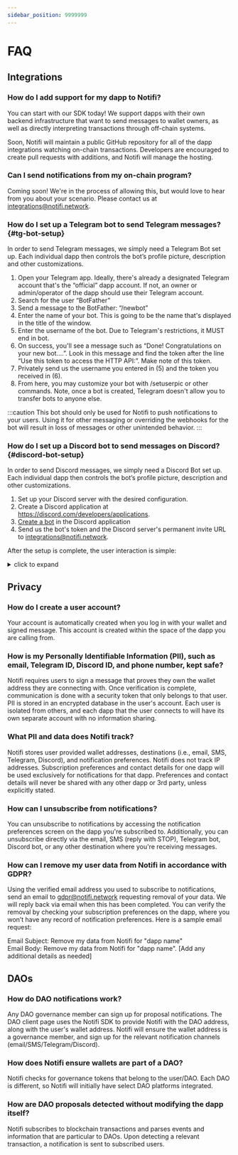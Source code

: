 ```yaml
---
sidebar_position: 9999999
---
```


# FAQ 

## Integrations

### How do I add support for my dapp to Notifi?

You can start with our SDK today! We support dapps with their own backend
infrastructure that want to send messages to wallet owners, as well as directly
interpreting transactions through off-chain systems.

Soon, Notifi will maintain a public GitHub repository for all of the dapp
integrations watching on-chain transactions. Developers are encouraged to
create pull requests with additions, and Notifi will manage the hosting.

### Can I send notifications from my on-chain program?

Coming soon! We're in the process of allowing this, but would love to hear from you about your scenario.
Please contact us at integrations@notifi.network.

### How do I set up a Telegram bot to send Telegram messages? {#tg-bot-setup}

In order to send Telegram messages, we simply need a Telegram Bot set up. Each
individual dapp then controls the bot’s profile picture, description and other
customizations.

  1. Open your Telegram app. Ideally, there's already a designated Telegram account that's the “official” dapp account. If not, an owner or admin/operator of the dapp should use their Telegram account.
  2. Search for the user “BotFather”
  3. Send a message to the BotFather: “/newbot”
  4. Enter the name of your bot. This is going to be the name that's displayed in the title of the window.
  5. Enter the username of the bot. Due to Telegram's restrictions, it MUST end in bot.
  6. On success, you'll see a message such as “Done! Congratulations on your new bot….”. Look in this message and find the token after the line “Use this token to access the HTTP API:”. Make note of this token.
  7. Privately send us the username you entered in (5) and the token you received in (6).
  8. From here, you may customize your bot with /setuserpic or other commands. Note, once a bot is created, Telegram doesn't allow you to transfer bots to anyone else.

:::caution
This bot should only be used for Notifi to push notifications to your users. Using it for other messaging or overriding the webhooks for the bot will result in loss of messages or other unintended behavior.
:::

### How do I set up a Discord bot to send messages on Discord? {#discord-bot-setup}

In order to send Discord messages, we simply need a Discord Bot set up. Each
individual dapp then controls the bot’s profile picture, description and other
customizations.

  1. Set up your Discord server with the desired configuration.
  2. Create a Discord application at https://discord.com/developers/applications.
  3. [Create a bot](https://discord.com/developers/docs/getting-started#configuring-a-bot) in the Discord application
  4. Send us the bot's token and the Discord server's permanent invite URL to integrations@notifi.network.

After the setup is complete, the user interaction is simple:

<details>
  <summary> click to expand </summary>

  1. On the Notifi React Card, click **Enable Bot**.

![Enable bot](/img/create-card-id/9.png)

  2. Accept the Discord OAuth flow prompt so Notifi is aware of your account.

<img
  src={require('/img/create-card-id/10.png').default}
  alt="OAuth Flow"
  width="60%" height="30%"
/>

  3. Join the Notifi Discord so you're up to date on upcoming features and releases.

<img
  src={require('/img/create-card-id/11.png').default}
  alt="Notifi Discord"
  width="60%" height="30%"
/>

</details>

## Privacy

### How do I create a user account?

Your account is automatically created when you log in with your wallet and
signed message. This account is created within the space of the dapp you are
calling from.

### How is my Personally Identifiable Information (PII), such as email, Telegram ID, Discord ID, and phone number, kept safe?

Notifi requires users to sign a message that proves they own the wallet address
they are connecting with. Once verification is complete, communication is done
with a security token that only belongs to that user. PII is stored in an
encrypted database in the user's account. Each user is isolated from others,
and each dapp that the user connects to will have its own separate account with
no information sharing.

### What PII and data does Notifi track?

Notifi stores user provided wallet addresses, destinations (i.e., email, SMS,
Telegram, Discord), and notification preferences. Notifi does not track IP addresses.
Subscription preferences and contact details for one dapp will be used
exclusively for notifications for that dapp. Preferences and contact details
will never be shared with any other dapp or 3rd party, unless explicitly
stated.

### How can I unsubscribe from notifications?

You can unsubscribe to notifications by accessing the notification preferences
screen on the dapp you're subscribed to. Additionally, you can unsubscribe
directly via the email, SMS (reply with STOP), Telegram bot, Discord bot, or any other
destination where you're receiving messages.

### How can I remove my user data from Notifi in accordance with GDPR?

Using the verified email address you used to subscribe to notifications, send
an email to gdpr@notifi.network requesting removal of your data. We will reply
back via email when this has been completed. You can verify the removal by
checking your subscription preferences on the dapp, where you won’t have any
record of notification preferences. Here is a sample email request:

Email Subject: Remove my data from Notifi for "dapp name"  
Email Body: Remove my data from Notifi for "dapp name". [Add any additional details as needed]

## DAOs 

### How do DAO notifications work?

Any DAO governance member can sign up for proposal notifications. The DAO
client page uses the Notifi SDK to provide Notifi with the DAO address, along
with the user's wallet address. Notifi will ensure the wallet address is a
governance member, and sign up for the relevant notification channels
(email/SMS/Telegram/Discord).

### How does Notifi ensure wallets are part of a DAO?

Notifi checks for governance tokens that belong to the user/DAO. Each DAO is
different, so Notifi will initially have select DAO platforms integrated.

### How are DAO proposals detected without modifying the dapp itself?

Notifi subscribes to blockchain transactions and parses events and information
that are particular to DAOs. Upon detecting a relevant transaction, a
notification is sent to subscribed users.

